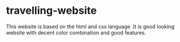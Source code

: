 # travelling-website
This website is based on the html and css language .It is good looking website with decent color combination and good features.
